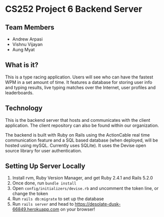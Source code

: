 # CS252 Project 6 Backend Server

## Team Members
* Andrew Arpasi
* Vishnu Vijayan
* Aung Myat

## What is it?
This is a type racing application. Users will see who can have the fastest WPM in a set amount of time. It features a database for storing user info and typing results, live typing matches over the Internet, user profiles and leaderboards.

## Technology
This is the backend server that hosts and communicates with the client application. The client repository can also be found within our organization.

The backend is built with Ruby on Rails using the ActionCable real time communication feature and a SQL based database (when deployed, will be hosted using mySQL. Currently uses SQLite). It uses the Devise open source library for user authentication.

## Setting Up Server Locally
1. Install rvm, Ruby Version Manager, and get Ruby 2.4.1 and Rails 5.2.0
2. Once done, run `bundle install`
3. Open `config/initializers/devise.rb` and uncomment the token line, or change the token
4. Run `rails db:migrate` to set up the database
5. Run `rails server` and head to https://desolate-dusk-66849.herokuapp.com on your browser!
